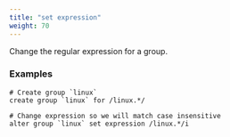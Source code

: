 ```yaml
---
title: "set expression"
weight: 70
---
```


Change the regular expression for a group.

### Examples

	# Create group `linux`
	create group `linux` for /linux.*/

	# Change expression so we will match case insensitive
	alter group `linux` set expression /linux.*/i

